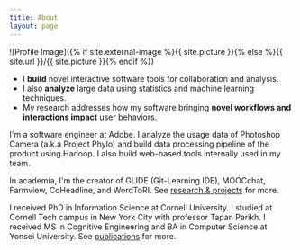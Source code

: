 ```yaml
---
title: About
layout: page
---
```


![Profile Image]({% if site.external-image %}{{ site.picture }}{% else %}{{ site.url }}/{{ site.picture }}{% endif %})

<ul>
	<li>
		I <strong>build</strong> novel interactive software tools for collaboration and analysis.
	</li>
	<li>
	  I also <strong>analyze</strong> large data using statistics and machine learning techniques.
	</li>
	<li>
	  My research addresses how my software bringing <strong>novel workflows and interactions impact</strong> user behaviors.
	</li>
</ul>

<p>
	I'm a software engineer at Adobe. I analyze the usage data of Photoshop Camera (a.k.a Project Phylo) and build data processing pipeline of the product using Hadoop. I also build web-based tools internally used in my team.
</p>
<p>
  In academia, I'm the creator of GLIDE (Git-Learning IDE), MOOCchat, Farmview, CoHeadline, and WordToRI. See <a class="url" href="{{ site.url }}/projects">research & projects</a> for more.
</p>
<p>
  I received PhD in Information Science at Cornell University. I studied at Cornell Tech campus in New York City with professor Tapan Parikh. I received MS in Cognitive Engineering and BA in Computer Science at Yonsei University. See <a class="url" href="{{ site.url }}/publications">publications</a> for more.
</p>

<!--
<h2>Skills</h2>
<ul class="skill-list">
	<li>HTML - Jade - Haml - Erb</li>
	<li>Responsive (Mobile First)</li>
	<li>CSS (Stylus, Sass, Less)</li>
	<li>Css Frameworks (Bootstrap, Foundation)</li>
	<li>Javascript (Design Patterns, Testes)</li>
	<li>NodeJS</li>
	<li>AngularJS - ReactJS</li>
	<li>Grunt - Gulp - Yeoman</li>
	<li>Git</li>
	<li>PHP</li>
	<li>Python</li>
	<li>MySQL - MongoDB</li>
	<li>Scrum and Kanban</li>
	<li>TDD e Continuous Integration</li>
</ul>

<h2>Projects</h2>
<ul>
	<li><a href="https://github.com/">Lorem Lorem</a></li>
	<li><a href="https://github.com/">Ipsum Dolor</a></li>
	<li><a href="https://github.com/">Dolor Lorem</a></li>
</ul>
-->